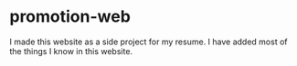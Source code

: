 # promotion-web
I made this website as a side project for my resume. I have added most of the things I know in this website.
